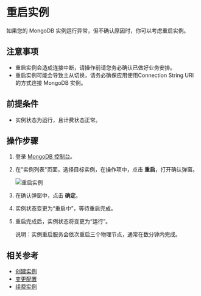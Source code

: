 # 重启实例

如果您的 MongoDB 实例运行异常，但不确认原因时，你可以考虑重启实例。

## 注意事项

- 重启实例会造成连接中断，请操作前请您务必确认已做好业务安排。
- 重启实例可能会导致主从切换，请务必确保应用使用Connection String URI的方式连接 MongoDB 实例。

## 前提条件

- 实例状态为运行，且计费状态正常。

## 操作步骤
1. 登录 [MongoDB 控制台](http://mongodb-console.jdcloud.com/mongodb)。
1. 在"实例列表"页面，选择目标实例，在操作项中，点击 **重启**，打开确认弹窗。

    ![重启实例](https://github.com/jdcloudcom/cn/blob/master/image/mongodb/mongo-013.png)
   
1. 在确认弹窗中，点击 **确定**。
1. 实例状态变更为“重启中”，等待重启完成。
2. 重启完成后，实例状态将变更为“运行”。

    说明：实例重启服务会依次重启三个物理节点，通常在数分钟内完成。

## 相关参考

- [创建实例](../../Getting-Started/Create-Instance.md)
- [变更配置](Modify-Instance-Spec.md)
- [续费实例](Renewal-Instructions.md)


